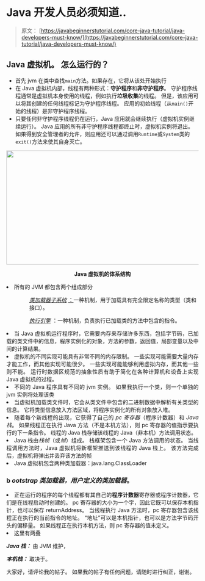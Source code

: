 # Java 开发人员必须知道..

> 原文： [https://javabeginnerstutorial.com/core-java-tutorial/java-developers-must-know/](https://javabeginnerstutorial.com/core-java-tutorial/java-developers-must-know/)

## Java 虚拟机。 怎么运行的？

*   首先 jvm 在类中查找`main`方法。如果存在，它将从该处开始执行
*   在 Java 虚拟机内部，线程有两种形式：**守护程序**和**非守护程序**。 守护程序线程通常是虚拟机本身使用的线程，例如执行**垃圾收集**的线程。 但是，该应用可以将其创建的任何线程标记为守护程序线程。 应用的初始线程（从`main()`开始的线程）是非守护程序线程。
*   只要任何非守护程序线程仍在运行，Java 应用就会继续执行（虚拟机实例继续运行）。 Java 应用的所有非守护程序线程都终止时，虚拟机实例将退出。 如果得到安全管理者的允许，则应用还可以通过调用`Runtime`或`System`类的`exit()`方法来使其自身灭亡。


<noscript><img alt="" height="299" src="img/84ced9a2cb730f97cce54806e6a7946b.png" width="670"/><p align="center"><strong> </strong></p><p align="center"><strong> Java 虚拟机的体系结构</strong></p><li>所有的 JVM 都包含两个组成部分</li><p style="padding-left: 60px;"><em> <span style="text-decoration: underline;">类加载器子系统</span> </em> <span style="text-decoration: underline;">：</span>一种机制，用于加载具有完全限定名称的类型（类和接口）。</p><p style="padding-left: 60px;"><em> <span style="text-decoration: underline;">执行引擎</span> </em>：一种机制，负责执行已加载类的方法中包含的指令。</p><li style="text-align: justify;">当 Java 虚拟机运行程序时，它需要内存来存储许多东西，包括字节码，已加载的类文件中的信息，程序实例化的对象，方法的参数，返回值，局部变量以及中间的计算结果。</li><li style="text-align: justify;">虚拟机的不同实现可能具有非常不同的内存限制。 一些实现可能需要大量内存才能工作，而其他实现可能很少。 一些实现可能能够利用虚拟内存，而其他一些则不能。 运行时数据区规范的抽象性质有助于简化在各种计算机和设备上实现 Java 虚拟机的过程。</li><li style="text-align: justify;">不同的 Java 程序具有不同的 jvm 实例。 如果我执行一个类，则一个单独的 jvm 实例将处理该类</li><li style="text-align: justify;">当虚拟机加载类文件时，它会从类文件中包含的二进制数据中解析有关类型的信息。 它将类型信息放入方法区域，将程序实例化的所有对象放入堆。</li><li style="text-align: justify;">随着每个新线程的出现，它获得了自己的<em> pc 寄存器</em>（程序计数器）和<em> Java 栈</em>。 如果线程正在执行 Java 方法（不是本机方法），则 pc 寄存器的值指示要执行的下一条指令。 线程的 Java 栈存储该线程的 Java（非本机）方法调用状态。</li><li style="text-align: justify;">Java 栈由<em>栈帧</em>（或<em>帧</em>）组成。 栈框架包含一个 Java 方法调用的状态。 当线程调用方法时，Java 虚拟机将新框架推送到该线程的 Java 栈上。 该方法完成后，虚拟机将弹出并丢弃该方法的帧</li><li style="text-align: justify;">Java 虚拟机包含两种类加载器：java.lang.ClassLoader</li><h3>b <em> ootstrap 类加载器，用户定义的类加载器</em>。</h3><li style="text-align: justify;">正在运行的程序的每个线程都有其自己的<strong>程序计数器</strong>寄存器或程序计数器，它们是在线程启动时创建的。 pc 寄存器的大小为一个字，因此它既可以保存本机指针，也可以保存 returnAddress。 当线程执行 Java 方法时，pc 寄存器包含该线程正在执行的当前指令的地址。 “地址”可以是本机指针，也可以是方法字节码开头的偏移量。 如果线程正在执行本机方法，则 pc 寄存器的值未定义。</li><li>这里有两叠</li><p><em> <strong> Java 栈：</strong> </em>由 JVM 维护，</p><p><em> <strong>本机栈：</strong> </em>取决于。</p><p>大家好，请评论我的帖子。 如果我的帖子有任何问题，请随时进行纠正，谢谢。</p><p> </p> </body> </html></noscript>